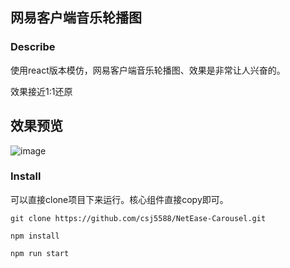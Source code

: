 ## 网易客户端音乐轮播图

### Describe

使用react版本模仿，网易客户端音乐轮播图、效果是非常让人兴奋的。

效果接近1:1还原


## 效果预览

![image](https://s1.ax1x.com/2020/07/24/UvAu2q.jpg)

### Install

可以直接clone项目下来运行。核心组件直接copy即可。

```shell
git clone https://github.com/csj5588/NetEase-Carousel.git
```

```shell
npm install
```

```shell
npm run start
```
